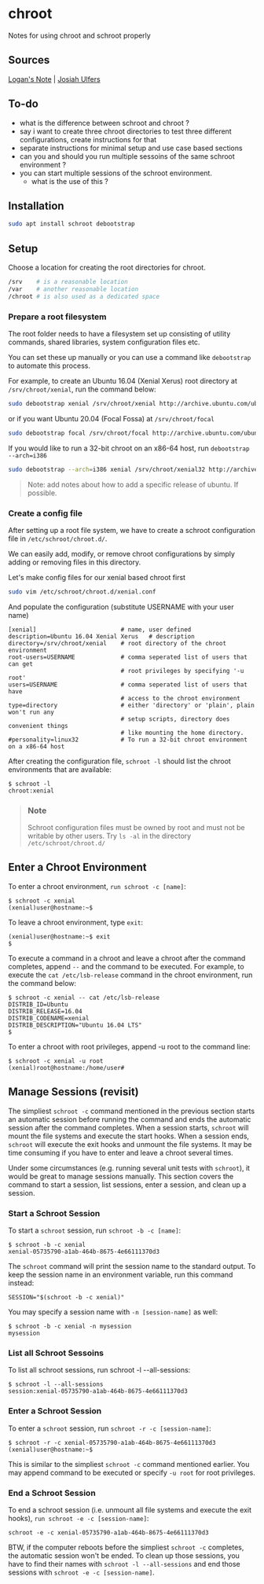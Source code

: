 # chroot

Notes for using chroot and schroot properly

## Sources

[Logan\'s Note] | [Josiah Ulfers]

[Josiah Ulfers]: <https://josiahulfers.com/2018/03/31/schroot-cheatsheet/>
[Logan\'s Note]: <http://logan.tw/posts/2018/02/24/manage-chroot-environments-with-schroot/>

## To-do

* what is the difference between schroot and chroot ?
* say i want to create three chroot directories to test three different configurations, create instructions for that
* separate instructions for minimal setup and use case based sections
* can you and should you run multiple sessoins of the same schroot environment ?
* you can start multiple sessions of the schroot environment.
  * what is the use of this ?

## Installation

```bash
sudo apt install schroot debootstrap
```

## Setup

Choose a location for creating the root directories for chroot.

```bash
/srv    # is a reasonable location
/var    # another reasonable location
/chroot # is also used as a dedicated space
```

### Prepare a root filesystem

The root folder needs to have a filesystem set up consisting of utility commands, shared libraries, system configuration files etc.

You can set these up manually or you can use a command like `debootstrap` to automate this process.

For example, to create an Ubuntu 16.04 (Xenial Xerus) root directory at `/srv/chroot/xenial`, run the command below:

```bash
sudo debootstrap xenial /srv/chroot/xenial http://archive.ubuntu.com/ubuntu
```

or if you want Ubuntu 20.04 (Focal Fossa) at `/srv/chroot/focal`

```bash
sudo debootstrap focal /srv/chroot/focal http://archive.ubuntu.com/ubuntu
```

If you would like to run a 32-bit chroot on an x86-64 host, run `debootstrap --arch=i386`

```bash
sudo debootstrap --arch=i386 xenial /srv/chroot/xenial32 http://archive.ubuntu.com/ubuntu
```

> Note: add notes about how to add a specific release of ubuntu. If possible.

### Create a config file

After setting up a root file system, we have to create a schroot configuration file in `/etc/schroot/chroot.d/`.

We can easily add, modify, or remove chroot configurations by simply adding or removing files in this directory.

Let's make config files for our xenial based chroot first

```bash
sudo vim /etc/schroot/chroot.d/xenial.conf
```

And populate the configuration (substitute USERNAME with your user name)

```config
[xenial]                        # name, user defined
description=Ubuntu 16.04 Xenial Xerus   # description
directory=/srv/chroot/xenial    # root directory of the chroot environment
root-users=USERNAME             # comma seperated list of users that can get
                                # root privileges by specifying '-u root'
users=USERNAME                  # comma seperated list of users that have 
                                # access to the chroot environment
type=directory                  # either 'directory' or 'plain', plain won't run any
                                # setup scripts, directory does convenient things
                                # like mounting the home directory.
#personality=linux32            # To run a 32-bit chroot environment on a x86-64 host
```

After creating the configuration file, `schroot -l` should list the chroot environments that are available:

```console
$ schroot -l
chroot:xenial
```

> ### Note
>
> Schroot configuration files must be owned by root and must not be writable by other users.  Try `ls -al` in the directory `/etc/schroot/chroot.d/`

## Enter a Chroot Environment

To enter a chroot environment, `run schroot -c [name]`:

```console
$ schroot -c xenial
(xenial)user@hostname:~$
```

To leave a chroot environment, type `exit`:

```console
(xenial)user@hostname:~$ exit
$
```

To execute a command in a chroot and leave a chroot after the command completes, append `--` and the command to be executed. For example, to execute the `cat /etc/lsb-release` command in the chroot environment, run the command below:

```console
$ schroot -c xenial -- cat /etc/lsb-release
DISTRIB_ID=Ubuntu
DISTRIB_RELEASE=16.04
DISTRIB_CODENAME=xenial
DISTRIB_DESCRIPTION="Ubuntu 16.04 LTS"
$
```

To enter a chroot with root privileges, append -u root to the command line:

```console
$ schroot -c xenial -u root
(xenial)root@hostname:/home/user#
```

## Manage Sessions (revisit)

The simpliest `schroot -c` command mentioned in the previous section starts an automatic session before running the command and ends the automatic session after the command completes. When a session starts, `schroot` will mount the file systems and execute the start hooks. When a session ends, `schroot` will execute the exit hooks and unmount the file systems. It may be time consuming if you have to enter and leave a chroot several times.

Under some circumstances (e.g. running several unit tests with `schroot`), it would be great to manage sessions manually. This section covers the command to start a session, list sessions, enter a session, and clean up a session.

### Start a Schroot Session

To start a `schroot` session, run `schroot -b -c [name]`:

```console
$ schroot -b -c xenial
xenial-05735790-a1ab-464b-8675-4e66111370d3
```

The `schroot` command will print the session name to the standard output. To keep the session name in an environment variable, run this command instead:

```console
SESSION="$(schroot -b -c xenial)"
```

You may specify a session name with `-n [session-name]` as well:

```console
$ schroot -b -c xenial -n mysession
mysession
```

### List all Schroot Sessoins

To list all schroot sessions, run schroot -l --all-sessions:

```console
$ schroot -l --all-sessions
session:xenial-05735790-a1ab-464b-8675-4e66111370d3
```

### Enter a Schroot Session

To enter a `schroot` session, run `schroot -r -c [session-name]`:

```console
$ schroot -r -c xenial-05735790-a1ab-464b-8675-4e66111370d3
(xenial)user@hostname:~$
```

This is similar to the simpliest `schroot -c` command mentioned earlier. You may append command to be executed or specify `-u root` for root privileges.

### End a Schroot Session

To end a schroot session (i.e. unmount all file systems and execute the exit hooks), `run schroot -e -c [session-name]`:

```console
schroot -e -c xenial-05735790-a1ab-464b-8675-4e66111370d3
```

BTW, if the computer reboots before the simpliest `schroot -c` completes, the automatic session won't be ended. To clean up those sessions, you have to find their names with `schroot -l --all-sessions` and end those sessions with `schroot -e -c [session-name]`.
